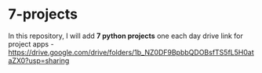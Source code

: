 # 7-projects
In this repository, I will add <b>7 python projects</b> one each day
drive link for project apps - https://drive.google.com/drive/folders/1b_NZ0DF9BpbbQDOBsfTS5fL5H0ataZX0?usp=sharing
